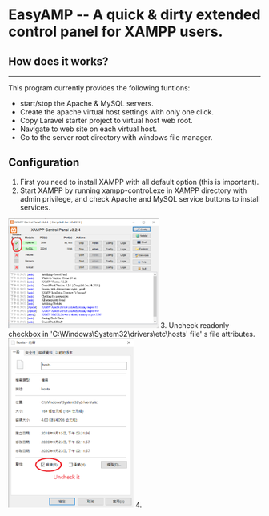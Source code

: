 # EasyAMP -- A quick & dirty extended control panel for XAMPP users.
## How does it works?
---
This program currently provides the following funtions:
- start/stop the Apache & MySQL servers.
- Create the apache virtual host settings with only one click.
- Copy Laravel starter project to virtual host web root.
- Navigate to web site on each virtual host.
- Go to the server root directory with windows file manager.

## Configuration
1. First you need to install XAMPP with all default option (this is important).
2. Start XAMPP by running xampp-control.exe in XAMPP directory with admin privilege, and check Apache and MySQL service buttons to install services.
<img src="https://github.com/poorworm/easyamp/blob/master/EasyAMP/images/xampp_service.png?raw=true" width="300">
3. Uncheck readonly checkbox in 'C:\Windows\System32\drivers\etc\hosts' file' s file attributes.
<img src="https://github.com/poorworm/easyamp/blob/master/EasyAMP/images/hosts_file_attributes.png?raw=true" width="250">
4. 

